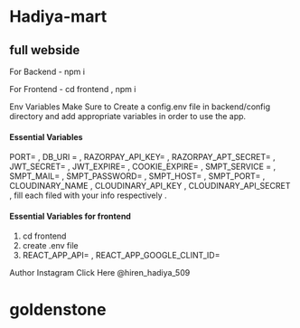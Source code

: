 # Hadiya-mart

## full webside

For Backend - npm i

For Frontend - cd frontend , npm i

Env Variables
Make Sure to Create a config.env file in backend/config directory and add appropriate variables in order to use the app.

#### Essential Variables

PORT= ,
DB_URI = ,
RAZORPAY_API_KEY= ,
RAZORPAY_APT_SECRET= ,
JWT_SECRET= ,
JWT_EXPIRE= ,
COOKIE_EXPIRE= ,
SMPT_SERVICE = ,
SMPT_MAIL= ,
SMPT_PASSWORD= ,
SMPT_HOST= ,
SMPT_PORT= ,
CLOUDINARY_NAME ,
CLOUDINARY_API_KEY ,
CLOUDINARY_API_SECRET ,
fill each filed with your info respectively .

#### Essential Variables for frontend

1) cd frontend
2) create .env file
3) REACT_APP_API= , REACT_APP_GOOGLE_CLINT_ID=

Author
Instagram Click Here @hiren_hadiya_509

# goldenstone
